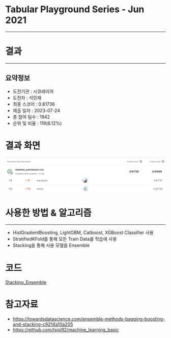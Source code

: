 # Tabular Playground Series - Jun 2021
***
# 결과
***
## 요약정보
- 도전기관 : 시큐레이어
- 도전자 : 석민재
- 최종 스코어 : 0.81736
- 제출 일자 : 2023-07-24
- 총 참여 팀수 : 1942
- 순위 및 비율 : 119(6.12%)

# 결과 화면
![submission](./img/submission.PNG)
![leaderboard](./img/leaderboard.PNG)

# 사용한 방법 & 알고리즘
***
- HistGradientBoosting, LightGBM, Catboost, XGBoost Classifier 사용
- StratifiedKFold를 통해 모든 Train Data를 학습에 사용
- Stacking을 통해 사용 모델을 Ensemble

# 코드
[Stacking_Ensemble](./code/stacking.ipynb)

# 참고자료
- https://towardsdatascience.com/ensemble-methods-bagging-boosting-and-stacking-c9214a10a205
- https://github.com/lsjsj92/machine_learning_basic
